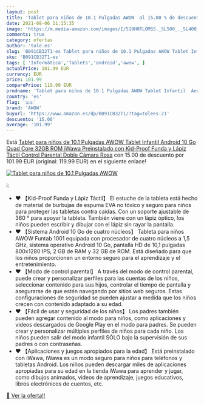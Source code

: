 ```yaml
---
layout: post
title: 'Tablet para niños de 10.1 Pulgadas AWOW  al 15.00 % de descuento'
date: 2021-08-06 11:15:35
image: 'https://m.media-amazon.com/images/I/519H0TLOMSS._SL500_._SL400_.jpg'
comments: true
category: ofertas
author: 'tole.es'
slug: 'B091CB32T1-es Tablet para niños de 10.1 Pulgadas AWOW Tablet Infantil...'
sku: 'B091CB32T1-es'
tags: [ 'Informática','Tablets','android','awow', ]
actualPrice: 101.99 EUR
currency: EUR
price: 101.99
comparePrice: 119.99 EUR
prodname: 'Tablet para niños de 10.1 Pulgadas AWOW Tablet Infantil  Android 10 Go Quad Core  32GB ROM  iWawa Preinstalado  con Kid-Proof Funda y Lápiz Táctil  Control Parental  Doble Cámara  Rosa'
country: 'es'
flag: '🇪🇸'
brand: 'AWOW'
buyurl: 'https://www.amazon.es/dp/B091CB32T1/?tag=tolees-21'
descuento: '15.00'
average: '101.99'
---
```


Está [Tablet para niños de 10.1 Pulgadas AWOW Tablet Infantil  Android 10 Go Quad Core  32GB ROM  iWawa Preinstalado  con Kid-Proof Funda y Lápiz Táctil  Control Parental  Doble Cámara  Rosa](https://www.amazon.es/dp/B091CB32T1/?tag=tolees-21) con 15.00 de descuento por 101.99 EUR (original: 119.99 EUR) en el siguiente enlace!

[![Tablet para niños de 10.1 Pulgadas AWOW ](https://m.media-amazon.com/images/I/519H0TLOMSS._SL500_._SL400_.jpg)](https://www.amazon.es/dp/B091CB32T1/?tag=tolees-21)

ℹ️:

- ❤️ 【Kid-Proof Funda y Lápiz Táctil】 El estuche de la tableta está hecho de material de burbujas de espuma EVA no tóxico y seguro para niños para proteger las tabletas contra caídas. Con un soporte ajustable de 360 ​​° para apoyar la tableta. También viene con un lápiz óptico, los niños pueden escribir y dibujar con el lápiz sin rayar la pantalla.
- ❤️ 【Sistema Android 10 Go de cuatro núcleos】 Tableta para niños AWOW Funtab 1001 equipada con procesador de cuatro núcleos a 1,5 GHz, sistema operativo Android 10 Go, pantalla HD de 10,1 pulgadas 800x1280 IPS, 2 GB de RAM y 32 GB de ROM. Está diseñado para que los niños proporcionen un entorno seguro para el aprendizaje y el entretenimiento.
- ❤️ 【Modo de control parental】 A través del modo de control parental, puede crear y personalizar perfiles para las cuentas de los niños, seleccionar contenido para sus hijos, controlar el tiempo de pantalla y asegurarse de que estén navegando por sitios web seguros. Estas configuraciones de seguridad se pueden ajustar a medida que los niños crecen con contenido adaptado a su edad.
- ❤️ 【Fácil de usar y seguridad de los niños】 Los padres también pueden agregar contenido al modo para niños, como aplicaciones y videos descargados de Google Play en el modo para padres. Se pueden crear y personalizar múltiples perfiles de niños para cada niño. Los niños pueden salir del modo infantil SÓLO bajo la supervisión de sus padres o con contraseñas.
- ❤️ 【Aplicaciones y juegos apropiados para la edad】 Está preinstalado con iWawa, iWawa es un modo seguro para niños para teléfonos y tabletas Android. Los niños pueden descargar miles de aplicaciones apropiadas para su edad en la tienda iWawa para aprender y jugar, como dibujos animados, videos de aprendizaje, juegos educativos, libros electrónicos de cuentos, etc.

[🛒 Ver la oferta!!](https://www.amazon.es/dp/B091CB32T1/?tag=tolees-21)
